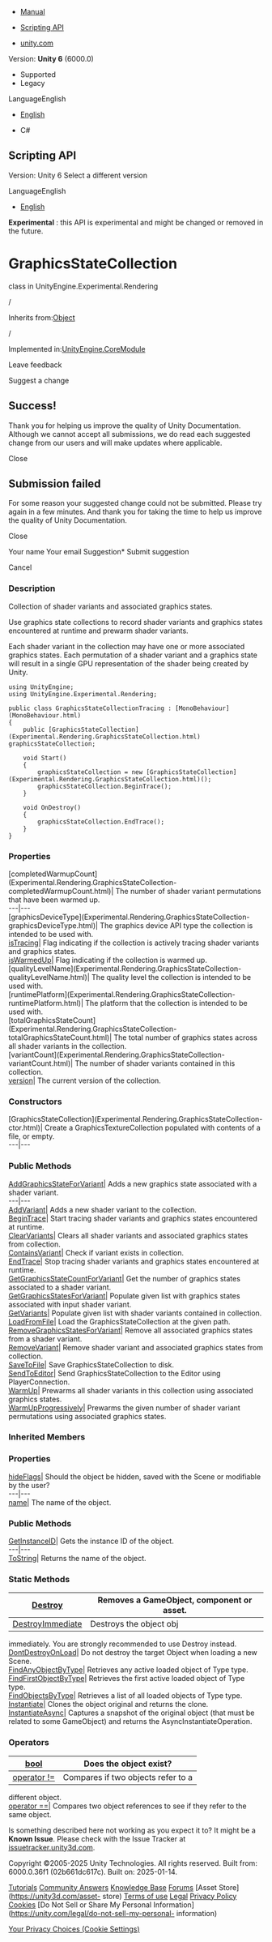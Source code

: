 [ ]()

  * [Manual](../Manual/index.html)
  * [Scripting API](../ScriptReference/index.html)

  * [unity.com](https://unity.com/)

Version: **Unity 6** (6000.0)

  * Supported
  * Legacy

LanguageEnglish

  * [English]()

  * C#

[ ](https://docs.unity3d.com)

## Scripting API

Version: Unity 6 Select a different version

LanguageEnglish

  * [English]()

**Experimental** : this API is experimental and might be changed or removed in
the future.

# GraphicsStateCollection

class in UnityEngine.Experimental.Rendering

/

Inherits from:[Object](Object.html)

/

Implemented in:[UnityEngine.CoreModule](UnityEngine.CoreModule.html)

Leave feedback

Suggest a change

## Success!

Thank you for helping us improve the quality of Unity Documentation. Although
we cannot accept all submissions, we do read each suggested change from our
users and will make updates where applicable.

Close

## Submission failed

For some reason your suggested change could not be submitted. Please <a>try
again</a> in a few minutes. And thank you for taking the time to help us
improve the quality of Unity Documentation.

Close

Your name Your email Suggestion* Submit suggestion

Cancel

[ ]()

### Description

Collection of shader variants and associated graphics states.

Use graphics state collections to record shader variants and graphics states
encountered at runtime and prewarm shader variants.  
  
Each shader variant in the collection may have one or more associated graphics
states. Each permutation of a shader variant and a graphics state will result
in a single GPU representation of the shader being created by Unity.

    
    
    using UnityEngine;
    using UnityEngine.Experimental.Rendering;  
      
    public class GraphicsStateCollectionTracing : [MonoBehaviour](MonoBehaviour.html)
    {
        public [GraphicsStateCollection](Experimental.Rendering.GraphicsStateCollection.html) graphicsStateCollection;  
      
        void Start()
        {
            graphicsStateCollection = new [GraphicsStateCollection](Experimental.Rendering.GraphicsStateCollection.html)();
            graphicsStateCollection.BeginTrace();
        }  
      
        void OnDestroy()
        {
            graphicsStateCollection.EndTrace();
        }
    }

### Properties

[completedWarmupCount](Experimental.Rendering.GraphicsStateCollection-
completedWarmupCount.html)| The number of shader variant permutations that
have been warmed up.  
---|---  
[graphicsDeviceType](Experimental.Rendering.GraphicsStateCollection-
graphicsDeviceType.html)| The graphics device API type the collection is
intended to be used with.  
[isTracing](Experimental.Rendering.GraphicsStateCollection-isTracing.html)|
Flag indicating if the collection is actively tracing shader variants and
graphics states.  
[isWarmedUp](Experimental.Rendering.GraphicsStateCollection-isWarmedUp.html)|
Flag indicating if the collection is warmed up.  
[qualityLevelName](Experimental.Rendering.GraphicsStateCollection-
qualityLevelName.html)| The quality level the collection is intended to be
used with.  
[runtimePlatform](Experimental.Rendering.GraphicsStateCollection-
runtimePlatform.html)| The platform that the collection is intended to be used
with.  
[totalGraphicsStateCount](Experimental.Rendering.GraphicsStateCollection-
totalGraphicsStateCount.html)| The total number of graphics states across all
shader variants in the collection.  
[variantCount](Experimental.Rendering.GraphicsStateCollection-
variantCount.html)| The number of shader variants contained in this
collection.  
[version](Experimental.Rendering.GraphicsStateCollection-version.html)| The
current version of the collection.  
  
### Constructors

[GraphicsStateCollection](Experimental.Rendering.GraphicsStateCollection-
ctor.html)| Create a GraphicsTextureCollection populated with contents of a
file, or empty.  
---|---  
  
### Public Methods

[AddGraphicsStateForVariant](Experimental.Rendering.GraphicsStateCollection.AddGraphicsStateForVariant.html)|
Adds a new graphics state associated with a shader variant.  
---|---  
[AddVariant](Experimental.Rendering.GraphicsStateCollection.AddVariant.html)|
Adds a new shader variant to the collection.  
[BeginTrace](Experimental.Rendering.GraphicsStateCollection.BeginTrace.html)|
Start tracing shader variants and graphics states encountered at runtime.  
[ClearVariants](Experimental.Rendering.GraphicsStateCollection.ClearVariants.html)|
Clears all shader variants and associated graphics states from collection.  
[ContainsVariant](Experimental.Rendering.GraphicsStateCollection.ContainsVariant.html)|
Check if variant exists in collection.  
[EndTrace](Experimental.Rendering.GraphicsStateCollection.EndTrace.html)| Stop
tracing shader variants and graphics states encountered at runtime.  
[GetGraphicsStateCountForVariant](Experimental.Rendering.GraphicsStateCollection.GetGraphicsStateCountForVariant.html)|
Get the number of graphics states associated to a shader variant.  
[GetGraphicsStatesForVariant](Experimental.Rendering.GraphicsStateCollection.GetGraphicsStatesForVariant.html)|
Populate given list with graphics states associated with input shader variant.  
[GetVariants](Experimental.Rendering.GraphicsStateCollection.GetVariants.html)|
Populate given list with shader variants contained in collection.  
[LoadFromFile](Experimental.Rendering.GraphicsStateCollection.LoadFromFile.html)|
Load the GraphicsStateCollection at the given path.  
[RemoveGraphicsStatesForVariant](Experimental.Rendering.GraphicsStateCollection.RemoveGraphicsStatesForVariant.html)|
Remove all associated graphics states from a shader variant.  
[RemoveVariant](Experimental.Rendering.GraphicsStateCollection.RemoveVariant.html)|
Remove shader variant and associated graphics states from collection.  
[SaveToFile](Experimental.Rendering.GraphicsStateCollection.SaveToFile.html)|
Save GraphicsStateCollection to disk.  
[SendToEditor](Experimental.Rendering.GraphicsStateCollection.SendToEditor.html)|
Send GraphicsStateCollection to the Editor using PlayerConnection.  
[WarmUp](Experimental.Rendering.GraphicsStateCollection.WarmUp.html)| Prewarms
all shader variants in this collection using associated graphics states.  
[WarmUpProgressively](Experimental.Rendering.GraphicsStateCollection.WarmUpProgressively.html)|
Prewarms the given number of shader variant permutations using associated
graphics states.  
  
### Inherited Members

### Properties

[hideFlags](Object-hideFlags.html)| Should the object be hidden, saved with
the Scene or modifiable by the user?  
---|---  
[name](Object-name.html)| The name of the object.  
  
### Public Methods

[GetInstanceID](Object.GetInstanceID.html)| Gets the instance ID of the
object.  
---|---  
[ToString](Object.ToString.html)| Returns the name of the object.  
  
### Static Methods

[Destroy](Object.Destroy.html)| Removes a GameObject, component or asset.  
---|---  
[DestroyImmediate](Object.DestroyImmediate.html)| Destroys the object obj
immediately. You are strongly recommended to use Destroy instead.  
[DontDestroyOnLoad](Object.DontDestroyOnLoad.html)| Do not destroy the target
Object when loading a new Scene.  
[FindAnyObjectByType](Object.FindAnyObjectByType.html)| Retrieves any active
loaded object of Type type.  
[FindFirstObjectByType](Object.FindFirstObjectByType.html)| Retrieves the
first active loaded object of Type type.  
[FindObjectsByType](Object.FindObjectsByType.html)| Retrieves a list of all
loaded objects of Type type.  
[Instantiate](Object.Instantiate.html)| Clones the object original and returns
the clone.  
[InstantiateAsync](Object.InstantiateAsync.html)| Captures a snapshot of the
original object (that must be related to some GameObject) and returns the
AsyncInstantiateOperation.  
  
### Operators

[bool](Object-operator_Object.html)| Does the object exist?  
---|---  
[operator !=](Object-operator_ne.html)| Compares if two objects refer to a
different object.  
[operator ==](Object-operator_eq.html)| Compares two object references to see
if they refer to the same object.  
  
Is something described here not working as you expect it to? It might be a
**Known Issue**. Please check with the Issue Tracker at
[issuetracker.unity3d.com](https://issuetracker.unity3d.com).

Copyright ©2005-2025 Unity Technologies. All rights reserved. Built from:
6000.0.36f1 (02b661dc617c). Built on: 2025-01-14.

[Tutorials](https://unity3d.com/learn) [Community
Answers](https://answers.unity3d.com) [Knowledge
Base](https://support.unity3d.com/hc/en-us)
[Forums](https://forum.unity3d.com) [Asset Store](https://unity3d.com/asset-
store) [Terms of use](https://docs.unity3d.com/Manual/TermsOfUse.html)
[Legal](https://unity.com/legal) [Privacy
Policy](https://unity.com/legal/privacy-policy)
[Cookies](https://unity.com/legal/cookie-policy) [Do Not Sell or Share My
Personal Information](https://unity.com/legal/do-not-sell-my-personal-
information)

[Your Privacy Choices (Cookie Settings)](javascript:void\(0\);)


